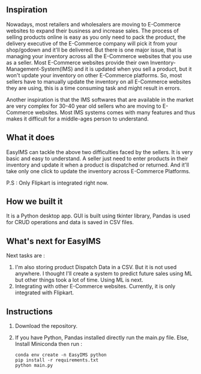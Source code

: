 ## Inspiration

Nowadays, most retailers and wholesalers are moving to E-Commerce websites to expand their business and increase sales. The process of selling products online is easy as you only need to pack the product, the delivery executive of the E-Commerce company will pick it from your shop/godown and it'll be delivered. But there is one major issue, that is managing your inventory across all the E-Commerce websites that you use as a seller. Most E-Commerce websites provide their own Inventory-Management-System(IMS) and it is updated when you sell a product, but it won't update your inventory on other E-Commerce platforms. So, most sellers have to manually update the inventory on all E-Commerce websites they are using, this is a time consuming task and might result in errors. 

Another inspiration is that the IMS softwares that are available in the market are very complex for 30-40 year old sellers who are moving to E-Commerce websites. Most IMS systems comes with many features and thus makes it difficult for a middle-ages person to understand. 

## What it does

EasyIMS can tackle the above two difficulties faced by the sellers. It is very basic and easy to understand. A seller just need to enter products in their inventory and update it when a product is dispatched or returned. And it'll take only one click to update the inventory across E-Commerce Platforms. 

P.S : Only Flipkart is integrated right now.

## How we built it

It is a Python desktop app. GUI is built using tkinter library, Pandas is used for CRUD operations and data is saved in CSV files.

## What's next for EasyIMS

Next tasks are :

1. I'm also storing product Dispatch Data in a CSV. But it is not used anywhere. I thought I'll create a system to predict future sales using ML but other things took a lot of time. Using ML is next.
2. Integrating with other E-Commerce websites. Currently, it is only integrated with Flipkart. 

## Instructions

1. Download the repository.

2. If you have Python, Pandas installed directly run the main.py file. Else, Install Miniconda then run :
    ```
    conda env create -n EasyIMS python
    pip install -r requirements.txt
    python main.py
    ```
    
